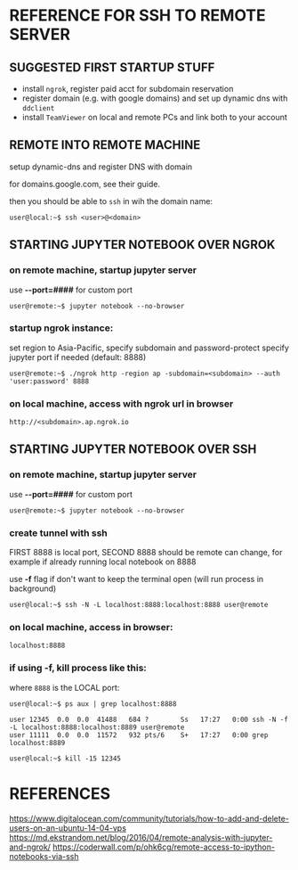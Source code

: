 # REFERENCE FOR SSH TO REMOTE SERVER

## SUGGESTED FIRST STARTUP STUFF

- install `ngrok`, register paid acct for subdomain reservation
- register domain (e.g. with google domains) and set up dynamic dns with `ddclient`
- install `TeamViewer` on local and remote PCs and link both to your account

## REMOTE INTO REMOTE MACHINE

setup dynamic-dns and register DNS with domain

for domains.google.com, see their guide.

then you should be able to `ssh` in wih the domain name:

`user@local:~$ ssh <user>@<domain>`

## STARTING JUPYTER NOTEBOOK OVER NGROK

### on remote machine, startup jupyter server

use **--port=####** for custom port

`user@remote:~$ jupyter notebook --no-browser`

### startup ngrok instance:

set region to Asia-Pacific, specify subdomain and password-protect
specify jupyter port if needed (default: 8888)

`user@remote:~$ ./ngrok http -region ap -subdomain=<subdomain> --auth 'user:password' 8888`

### on local machine, access with ngrok url in browser

`http://<subdomain>.ap.ngrok.io`

## STARTING JUPYTER NOTEBOOK OVER SSH

### on remote machine, startup jupyter server

use **--port=####** for custom port

`user@remote:~$ jupyter notebook --no-browser` 

### create tunnel with ssh

FIRST 8888 is local port, SECOND 8888 should be remote can change, for example if already running local notebook on 8888

use **-f** flag if don't want to keep the terminal open (will run process in background)

`user@local:~$ ssh -N -L localhost:8888:localhost:8888 user@remote`

### on local machine, access in browser:

`localhost:8888`

### if using **-f**, kill process like this:

where `8888` is the LOCAL port:

```
user@local:~$ ps aux | grep localhost:8888

user 12345  0.0  0.0  41488   684 ?        Ss   17:27   0:00 ssh -N -f -L localhost:8888:localhost:8889 user@remote
user 11111  0.0  0.0  11572   932 pts/6    S+   17:27   0:00 grep localhost:8889

user@local:~$ kill -15 12345
```

# REFERENCES

https://www.digitalocean.com/community/tutorials/how-to-add-and-delete-users-on-an-ubuntu-14-04-vps
https://md.ekstrandom.net/blog/2016/04/remote-analysis-with-jupyter-and-ngrok/
https://coderwall.com/p/ohk6cg/remote-access-to-ipython-notebooks-via-ssh
